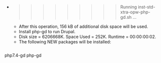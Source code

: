 * >>>>>>>>> Running inst-std-xtra-opw-php-gd.sh ...
  * After this operation, 156 kB of additional disk space will be used.
  * Install php-gd to run Drupal.
  * Disk size = 6206668K. Space Used = 252K. Runtime = 00:00:00:02.
  * The following NEW packages will be installed:
  ```bash
php7.4-gd php-gd
  ```
